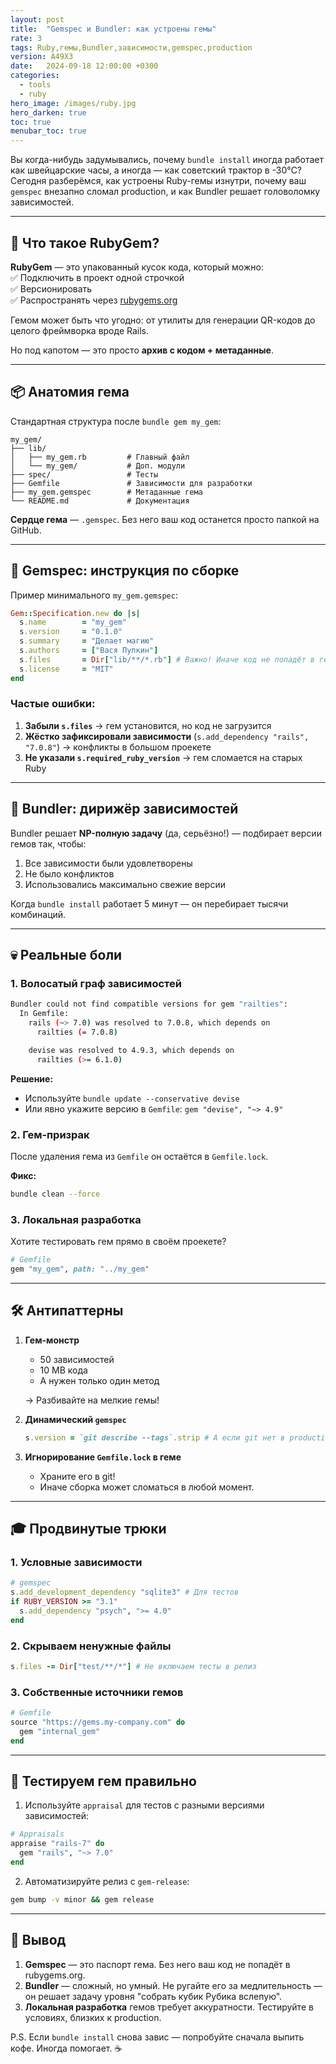 ```yaml
---
layout: post
title:  "Gemspec и Bundler: как устроены гемы"
rate: 3
tags: Ruby,гемы,Bundler,зависимости,gemspec,production
version: A49X3
date:   2024-09-18 12:00:00 +0300
categories:
  - tools
  - ruby
hero_image: /images/ruby.jpg
hero_darken: true
toc: true
menubar_toc: true
---
```


Вы когда-нибудь задумывались, почему `bundle install` иногда работает как швейцарские часы, а иногда — как советский трактор в -30°C? Сегодня разберёмся, как устроены Ruby-гемы изнутри, почему ваш `gemspec` внезапно сломал production, и как Bundler решает головоломку зависимостей.

---

## 🧩 Что такое RubyGem?

**RubyGem** — это упакованный кусок кода, который можно:  
✅ Подключить в проект одной строчкой  
✅ Версионировать  
✅ Распространять через [rubygems.org](https://rubygems.org)  

Гемом может быть что угодно: от утилиты для генерации QR-кодов до целого фреймворка вроде Rails.  

Но под капотом — это просто **архив с кодом + метаданные**.  

---

## 📦 Анатомия гема

Стандартная структура после `bundle gem my_gem`:  

```
my_gem/
├── lib/
│   ├── my_gem.rb         # Главный файл
│   └── my_gem/           # Доп. модули
├── spec/                 # Тесты
├── Gemfile               # Зависимости для разработки
├── my_gem.gemspec        # Метаданные гема
└── README.md             # Документация
```

**Сердце гема** — `.gemspec`. Без него ваш код останется просто папкой на GitHub.

---

## 🔧 Gemspec: инструкция по сборке

Пример минимального `my_gem.gemspec`:  

```ruby
Gem::Specification.new do |s|
  s.name        = "my_gem"
  s.version     = "0.1.0"
  s.summary     = "Делает магию"
  s.authors     = ["Вася Пупкин"]
  s.files       = Dir["lib/**/*.rb"] # Важно! Иначе код не попадёт в гем
  s.license     = "MIT"
end
```

### Частые ошибки:  
1. **Забыли `s.files`** → гем установится, но код не загрузится  
2. **Жёстко зафиксировали зависимости** (`s.add_dependency "rails", "7.0.8"`) → конфликты в большом проекете  
3. **Не указали `s.required_ruby_version`** → гем сломается на старых Ruby  

---

## 🧠 Bundler: дирижёр зависимостей

Bundler решает **NP-полную задачу** (да, серьёзно!) — подбирает версии гемов так, чтобы:  

1. Все зависимости были удовлетворены  
2. Не было конфликтов  
3. Использовались максимально свежие версии  

Когда `bundle install` работает 5 минут — он перебирает тысячи комбинаций.  

---

## 💀 Реальные боли  

### 1. **Волосатый граф зависимостей**  

```bash
Bundler could not find compatible versions for gem "railties":
  In Gemfile:
    rails (~> 7.0) was resolved to 7.0.8, which depends on
      railties (= 7.0.8)

    devise was resolved to 4.9.3, which depends on
      railties (>= 6.1.0)
```

**Решение:**  
- Используйте `bundle update --conservative devise`  
- Или явно укажите версию в `Gemfile`: `gem "devise", "~> 4.9"`  

### 2. **Гем-призрак**  

После удаления гема из `Gemfile` он остаётся в `Gemfile.lock`.  

**Фикс:**  
```bash
bundle clean --force
```

### 3. **Локальная разработка**  

Хотите тестировать гем прямо в своём проекете?  

```ruby
# Gemfile
gem "my_gem", path: "../my_gem"
```

---

## 🛠️ Антипаттерны  

1. **Гем-монстр**  
   - 50 зависимостей  
   - 10 MB кода  
   - А нужен только один метод  

   → Разбивайте на мелкие гемы!  

2. **Динамический `gemspec`**  

   ```ruby
   s.version = `git describe --tags`.strip # А если git нет в production?
   ```

3. **Игнорирование `Gemfile.lock` в геме**  
   - Храните его в git!  
   - Иначе сборка может сломаться в любой момент.  

---

## 🎓 Продвинутые трюки  

### 1. Условные зависимости  

```ruby
# gemspec
s.add_development_dependency "sqlite3" # Для тестов
if RUBY_VERSION >= "3.1"
  s.add_dependency "psych", ">= 4.0"
end
```

### 2. Скрываем ненужные файлы  

```ruby
s.files -= Dir["test/**/*"] # Не включаем тесты в релиз
```

### 3. Собственные источники гемов  

```ruby
# Gemfile
source "https://gems.my-company.com" do
  gem "internal_gem"
end
```

---

## 🧪 Тестируем гем правильно  

1. Используйте `appraisal` для тестов с разными версиями зависимостей:  

```ruby
# Appraisals
appraise "rails-7" do
  gem "rails", "~> 7.0"
end
```

2. Автоматизируйте релиз с `gem-release`:  

```bash
gem bump -v minor && gem release
```

---

## 🏁 Вывод  

1. **Gemspec** — это паспорт гема. Без него ваш код не попадёт в rubygems.org.  
2. **Bundler** — сложный, но умный. Не ругайте его за медлительность — он решает задачу уровня "собрать кубик Рубика вслепую".  
3. **Локальная разработка** гемов требует аккуратности. Тестируйте в условиях, близких к production.  

P.S. Если `bundle install` снова завис — попробуйте сначала выпить кофе. Иногда помогает. ☕  
